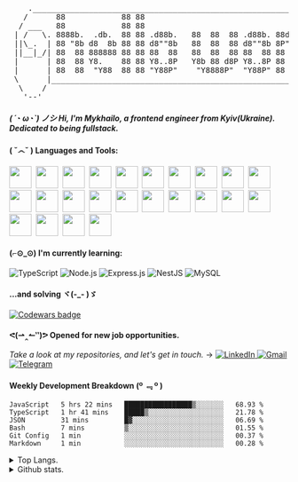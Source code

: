 <pre>
    ._________________________________________________________________________.
   /      88            88 88                                   88     88      \       \\\.  ____  .///
  / ___   88            88 88                                   88     88   ___ \       \ .-'    '-. / 
 | /   \. 8888b.  .db.  88 88 .d88b.   88  88  88 .d88b. 88d888 88  .d888  /   \ |   ./-./.'\__/\__/'.\ 
 ||\_.  | 88 "8b d8  8b 88 88 d8""8b   88  88  88 d8""8b 8P"    88 d8" 88 |  ._/||  <   |:<__><__><__>:|=--
 ||__|_/| 88  88 888888 88 88 88  88   88  88  88 88  88 88     88 88  88 |\_|__||   '\-'\'./  \/  \.'/
 |      | 88  88 Y8.    88 88 Y8..8P   Y8b 88 d8P Y8..8P 88     88 Y8b 88 |      |       / '-.____.-' \
 |      | 88  88  "Y88  88 88 "Y88P"    "Y8888P"  "Y88P" 88     88  "Y888 |      |      ///'        '\\\
 \      |_________________________________________________________________|      /
  \    /                                                                   \    / 
   '--'                                                                     '--'      
</pre>

##### ( ´◔ ω◔`) ノシ Hi, I'm Mykhailo, a frontend engineer from Kyiv(Ukraine). Dedicated to being fullstack.

#### ( ˇ෴ˇ ) Languages and Tools:
<span><img src="https://cdn.jsdelivr.net/gh/devicons/devicon/icons/bash/bash-original.svg" width="40px"></span>&nbsp;
<span><img src="https://cdn.jsdelivr.net/gh/devicons/devicon/icons/bitbucket/bitbucket-original-wordmark.svg" width="40px"></span>&nbsp;
<span><img src="https://cdn.jsdelivr.net/gh/devicons/devicon/icons/css3/css3-original.svg" width="40px"></span>&nbsp;
<span><img src="https://cdn.jsdelivr.net/gh/devicons/devicon/icons/eslint/eslint-original.svg" width="40px"></span>&nbsp;
<span><img src="https://cdn.jsdelivr.net/gh/devicons/devicon/icons/express/express-original.svg" width="40px"></span>&nbsp;
<span><img src="https://cdn.jsdelivr.net/gh/devicons/devicon/icons/firebase/firebase-plain-wordmark.svg" width="40px"></span>&nbsp;
<span><img src="https://cdn.jsdelivr.net/gh/devicons/devicon/icons/git/git-original.svg" width="40px"></span>&nbsp;
<span><img src="https://cdn.jsdelivr.net/gh/devicons/devicon/icons/gitlab/gitlab-original.svg" width="40px"></span>&nbsp;
<span><img src="https://cdn.jsdelivr.net/gh/devicons/devicon/icons/graphql/graphql-plain.svg" width="40px"></span>&nbsp;
<span><img src="https://cdn.jsdelivr.net/gh/devicons/devicon/icons/heroku/heroku-original.svg" width="40px"></span>&nbsp;
<span><img src="https://cdn.jsdelivr.net/gh/devicons/devicon/icons/html5/html5-original.svg" width="40px"></span>&nbsp;
<span><img src="https://cdn.jsdelivr.net/gh/devicons/devicon/icons/javascript/javascript-original.svg" width="40px"></span>&nbsp;
<span><img src="https://cdn.jsdelivr.net/gh/devicons/devicon/icons/linux/linux-original.svg" width="40px"></span>&nbsp;
<span><img src="https://cdn.jsdelivr.net/gh/devicons/devicon/icons/materialui/materialui-original.svg" width="40px"></span>&nbsp;
<span><img src="https://cdn.jsdelivr.net/gh/devicons/devicon/icons/mongodb/mongodb-original.svg" width="40px"></span>&nbsp;
<span><img src="https://cdn.jsdelivr.net/gh/devicons/devicon/icons/nodejs/nodejs-original.svg" width="40px"></span>&nbsp;
<span><img src="https://cdn.jsdelivr.net/gh/devicons/devicon/icons/npm/npm-original-wordmark.svg" width="40px"></span>&nbsp;
<span><img src="https://cdn.jsdelivr.net/gh/devicons/devicon/icons/react/react-original.svg" width="40px"></span>&nbsp;
<span><img src="https://cdn.jsdelivr.net/gh/devicons/devicon/icons/redux/redux-original.svg" width="40px"></span>&nbsp;
<span><img src="https://cdn.jsdelivr.net/gh/devicons/devicon/icons/sass/sass-original.svg" width="40px"></span>&nbsp;
<span><img src="https://cdn.jsdelivr.net/gh/devicons/devicon/icons/trello/trello-plain.svg" width="40px"></span>&nbsp;
<span><img src="https://cdn.jsdelivr.net/gh/devicons/devicon/icons/typescript/typescript-original.svg" width="40px"></span>&nbsp;
<span><img src="https://cdn.jsdelivr.net/gh/devicons/devicon/icons/ubuntu/ubuntu-plain.svg" width="40px"></span>&nbsp;
<span><img src="https://cdn.jsdelivr.net/gh/devicons/devicon/icons/vscode/vscode-original.svg" width="40px"></span>&nbsp;

#### (⌐⊙_⊙) I'm currently learning:
![TypeScript](https://img.shields.io/badge/TypeScript-007ACC?style=for-the-badge&logo=typescript&logoColor=white)
![Node.js](https://img.shields.io/badge/Node.js-339933?style=for-the-badge&logo=nodedotjs&logoColor=white)
![Express.js](https://img.shields.io/badge/express.js-%23404d59.svg?style=for-the-badge&logo=express&logoColor=%2361DAFB)
![NestJS](https://img.shields.io/badge/nestjs-%23E0234E.svg?style=for-the-badge&logo=nestjs&logoColor=white)
![MySQL](https://img.shields.io/badge/mysql-%2300f.svg?style=for-the-badge&logo=mysql&logoColor=white)
#### ...and solving ヾ(-_- )ゞ
  <a target="_blank" href="https://www.codewars.com/users/identityapproved">
      <img alt="Codewars badge" src="https://www.codewars.com/users/identityapproved/badges/large">
  </a>

#### ᕙ(⇀‸↼‶)ᕗ Opened for new job opportunities.
<i>Take a look at my repositories, and let's get in touch.</i> → 
<a target="_blank" href="https://www.linkedin.com/in/identityapproved">
  <img alt="LinkedIn" src="https://img.shields.io/badge/LinkedIn-0077B5?style=for-the-badge&logo=linkedin&logoColor=white"/>
</a>
<a target="_blank" href="mailto:identityapproved@gmail.com">
  <img alt="Gmail" src="https://img.shields.io/badge/Gmail-D14836?style=for-the-badge&logo=gmail&logoColor=white"/>
</a>
<a target="_blank" href="https://t.me/identityapproved">
  <img alt="Telegram" src="https://img.shields.io/badge/Telegram-lightblue?style=for-the-badge&logo=telegram&logoColor=white"/>
</a>

#### Weekly Development Breakdown (º ﹃ º ) 
<!--START_SECTION:waka-->

```text
JavaScript   5 hrs 22 mins   █████████████████▒░░░░░░░   68.93 %
TypeScript   1 hr 41 mins    █████▒░░░░░░░░░░░░░░░░░░░   21.78 %
JSON         31 mins         █▓░░░░░░░░░░░░░░░░░░░░░░░   06.69 %
Bash         7 mins          ▒░░░░░░░░░░░░░░░░░░░░░░░░   01.55 %
Git Config   1 min           ░░░░░░░░░░░░░░░░░░░░░░░░░   00.37 %
Markdown     1 min           ░░░░░░░░░░░░░░░░░░░░░░░░░   00.28 %
```

<!--END_SECTION:waka-->

<details>
<summary>Top Langs.</summary>
<p align="center">
<img src="https://github-readme-stats.vercel.app/api/top-langs/?username=identityapproved&show_icons=true&theme=github_dark" alt="top-langs" />
</p>
</details>
<details>
<summary>Github stats.</summary>
<p align="center">
<img width="49%" src="https://github-readme-streak-stats.herokuapp.com/?user=identityapproved&theme=tokyonight_duo" />
<img width="49%" src="https://github-readme-stats.vercel.app/api?username=identityapproved&show_icons=true&theme=tokyonight" alt="github-stats" />
</p>
</details>
